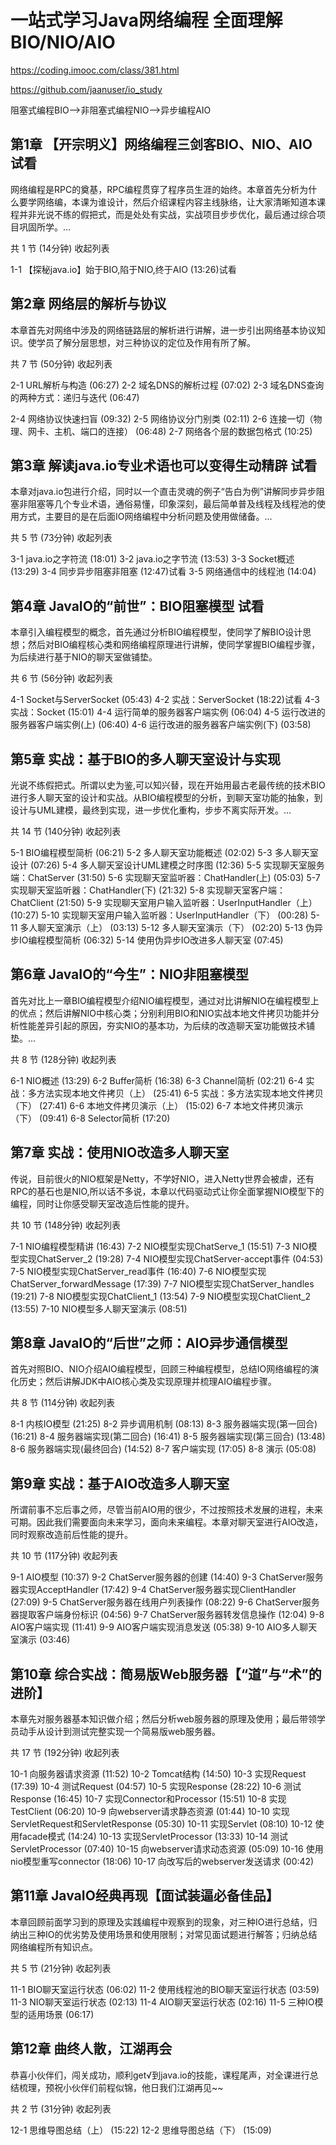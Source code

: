 # 一站式学习Java网络编程 全面理解BIO/NIO/AIO
https://coding.imooc.com/class/381.html

https://github.com/jaanuser/io_study


阻塞式编程BIO-->非阻塞式编程NIO-->异步编程AIO

## 第1章 【开宗明义】网络编程三剑客BIO、NIO、AIO 试看
网络编程是RPC的奠基，RPC编程贯穿了程序员生涯的始终。本章首先分析为什么要学网络编，本课为谁设计，然后介绍课程内容主线脉络，让大家清晰知道本课程并非光说不练的假把式，而是处处有实战，实战项目步步优化，最后通过综合项目巩固所学。...

共 1 节 (14分钟) 收起列表

 1-1 【探秘java.io】始于BIO,陷于NIO,终于AIO (13:26)试看

## 第2章 网络层的解析与协议
本章首先对网络中涉及的网络链路层的解析进行讲解，进一步引出网络基本协议知识。使学员了解分层思想，对三种协议的定位及作用有所了解。

共 7 节 (50分钟) 收起列表

 2-1 URL解析与构造 (06:27)
 2-2 域名DNS的解析过程 (07:02)
 2-3 域名DNS查询的两种方式：递归与迭代 (06:47)

 2-4 网络协议快速扫盲 (09:32)
 2-5 网络协议分门别类 (02:11)
 2-6 连接一切（物理、网卡、主机、端口的连接） (06:48)
 2-7 网络各个层的数据包格式 (10:25)

## 第3章 解读java.io专业术语也可以变得生动精辟 试看
本章对java.io包进行介绍，同时以一个直击灵魂的例子“告白为例”讲解同步异步阻塞非阻塞等几个专业术语，通俗易懂，印象深刻，最后简单普及线程及线程池的使用方式，主要目的是在后面IO网络编程中分析问题及使用做储备。...

共 5 节 (73分钟) 收起列表

 3-1 java.io之字符流 (18:01)
 3-2 java.io之字节流 (13:53)
 3-3 Socket概述 (13:29)
 3-4 同步异步阻塞非阻塞 (12:47)试看
 3-5 网络通信中的线程池 (14:04)

## 第4章 JavaIO的“前世”：BIO阻塞模型 试看
本章引入编程模型的概念，首先通过分析BIO编程模型，使同学了解BIO设计思想；然后对BIO编程核心类和网络编程原理进行讲解，使同学掌握BIO编程步骤，为后续进行基于NIO的聊天室做铺垫。

共 6 节 (56分钟) 收起列表

 4-1 Socket与ServerSocket (05:43)
 4-2 实战：ServerSocket (18:22)试看
 4-3 实战：Socket (15:01)
 4-4 运行简单的服务器客户端实例 (06:04)
 4-5 运行改进的服务器客户端实例(上) (06:40)
 4-6 运行改进的服务器客户端实例(下) (03:58)

## 第5章 实战：基于BIO的多人聊天室设计与实现
光说不练假把式。所谓以史为鉴,可以知兴替，现在开始用最古老最传统的技术BIO进行多人聊天室的设计和实战。从BIO编程模型的分析，到聊天室功能的抽象，到设计与UML建模，最终到实现，进一步优化重构，步步不离实际开发。...

共 14 节 (140分钟) 收起列表

 5-1 BIO编程模型简析 (06:21)
 5-2 多人聊天室功能概述 (02:02)
 5-3 多人聊天室设计 (07:26)
 5-4 多人聊天室设计UML建模之时序图 (12:36)
 5-5 实现聊天室服务端：ChatServer (31:50)
 5-6 实现聊天室监听器：ChatHandler(上) (05:03)
 5-7 实现聊天室监听器：ChatHandler(下) (21:32)
 5-8 实现聊天室客户端：ChatClient (21:50)
 5-9 实现聊天室用户输入监听器：UserInputHandler（上） (10:27)
 5-10 实现聊天室用户输入监听器：UserInputHandler（下） (00:28)
 5-11 多人聊天室演示（上） (03:13)
 5-12 多人聊天室演示（下） (02:20)
 5-13 伪异步IO编程模型简析 (06:32)
 5-14 使用伪异步IO改进多人聊天室 (07:45)

## 第6章 JavaIO的“今生”：NIO非阻塞模型
首先对比上一章BIO编程模型介绍NIO编程模型，通过对比讲解NIO在编程模型上的优点；然后讲解NIO中核心类；分别利用BIO和NIO实战本地文件拷贝功能并分析性能差异引起的原因，夯实NIO的基本功，为后续的改造聊天室功能做技术铺垫。...

共 8 节 (128分钟) 收起列表

 6-1 NIO概述 (13:29)
 6-2 Buffer简析 (16:38)
 6-3 Channel简析 (02:21)
 6-4 实战：多方法实现本地文件拷贝（上） (25:41)
 6-5 实战：多方法实现本地文件拷贝（下） (27:41)
 6-6 本地文件拷贝演示（上） (15:02)
 6-7 本地文件拷贝演示（下） (09:41)
 6-8 Selector简析 (17:20)

## 第7章 实战：使用NIO改造多人聊天室
传说，目前很火的NIO框架是Netty，不学好NIO，进入Netty世界会被虐，还有RPC的基石也是NIO,所以话不多说，本章以代码驱动式让你全面掌握NIO模型下的编程，同时让你感受聊天室改造后性能的提升。

共 10 节 (148分钟) 收起列表

 7-1 NIO编程模型精讲 (16:43)
 7-2 NIO模型实现ChatServe_1 (15:51)
 7-3 NIO模型实现ChatServer_2 (19:28)
 7-4 NIO模型实现ChatServer-accept事件 (04:53)
 7-5 NIO模型实现ChatServer_read事件 (16:40)
 7-6 NIO模型实现ChatServer_forwardMessage (17:39)
 7-7 NIO模型实现ChatServer_handles (19:21)
 7-8 NIO模型实现ChatClient_1 (13:54)
 7-9 NIO模型实现ChatClient_2 (13:55)
 7-10 NIO模型多人聊天室演示 (08:51)

## 第8章 JavaIO的“后世”之师：AIO异步通信模型
首先对照BIO、NIO介绍AIO编程模型，回顾三种编程模型，总结IO网络编程的演化历史；然后讲解JDK中AIO核心类及实现原理并梳理AIO编程步骤。

共 8 节 (114分钟) 收起列表

 8-1 内核IO模型 (21:25)
 8-2 异步调用机制 (08:13)
 8-3 服务器端实现(第一回合) (16:21)
 8-4 服务器端实现(第二回合) (16:41)
 8-5 服务器端实现(第三回合) (13:48)
 8-6 服务器端实现(最终回合) (14:52)
 8-7 客户端实现 (17:05)
 8-8 演示 (05:08)

## 第9章 实战：基于AIO改造多人聊天室
所谓前事不忘后事之师，尽管当前AIO用的很少，不过按照技术发展的进程，未来可期。因此我们需要面向未来学习，面向未来编程。本章对聊天室进行AIO改造，同时观察改造前后性能的提升。

共 10 节 (117分钟) 收起列表

 9-1 AIO模型 (10:37)
 9-2 ChatServer服务器的创建 (14:40)
 9-3 ChatServer服务器实现AcceptHandler (17:42)
 9-4 ChatServer服务器实现ClientHandler (27:09)
 9-5 ChatServer服务器在线用户列表操作 (08:22)
 9-6 ChatServer服务器提取客户端身份标识 (04:56)
 9-7 ChatServer服务器转发信息操作 (12:04)
 9-8 AIO客户端实现 (11:41)
 9-9 AIO客户端实现消息发送 (05:38)
 9-10 AIO多人聊天室演示 (03:46)

## 第10章 综合实战：简易版Web服务器【“道”与“术”的进阶】
本章先对服务器基本知识做介绍；然后分析web服务器的原理及使用；最后带领学员动手从设计到测试完整实现一个简易版web服务器。

共 17 节 (192分钟) 收起列表

 10-1 向服务器请求资源 (11:52)
 10-2 Tomcat结构 (14:50)
 10-3 实现Request (17:39)
 10-4 测试Request (04:57)
 10-5 实现Response (28:22)
 10-6 测试Response (16:45)
 10-7 实现Connector和Processor (15:51)
 10-8 实现TestClient (06:20)
 10-9 向webserver请求静态资源 (01:44)
 10-10 实现ServletRequest和ServletResponse (05:30)
 10-11 实现Servlet (08:10)
 10-12 使用facade模式 (14:24)
 10-13 实现ServletProcessor (13:33)
 10-14 测试ServletProcessor (07:40)
 10-15 向webserver请求动态资源 (05:09)
 10-16 使用nio模型重写connector (18:06)
 10-17 向改写后的webserver发送请求 (00:42)

## 第11章 JavaIO经典再现【面试装逼必备佳品】
本章回顾前面学习到的原理及实践编程中观察到的现象，对三种IO进行总结，归纳出三种IO的优劣势及使用场景和使用限制；对常见面试题进行解答；归纳总结网络编程所有知识点。

共 5 节 (21分钟) 收起列表

 11-1 BIO聊天室运行状态 (06:02)
 11-2 使用线程池的BIO聊天室运行状态 (03:59)
 11-3 NIO聊天室运行状态 (02:13)
 11-4 AIO聊天室运行状态 (02:16)
 11-5 三种IO模型的适用场景 (06:17)

## 第12章 曲终人散，江湖再会
恭喜小伙伴们，闯关成功，顺利get√到java.io的技能，课程尾声，对全课进行总结梳理，预祝小伙伴们前程似锦，他日我们江湖再见~~

共 2 节 (31分钟) 收起列表

 12-1 思维导图总结（上） (15:22)
 12-2 思维导图总结（下） (15:09)